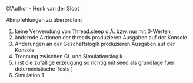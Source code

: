 @Author - Henk van der Sloot

#Empfehlungen zu überprüfen:
1. keine Verwendung von Thread.sleep o.Ä. bzw. nur mit 0-Werten
2. ändernde Aktionen der threads produzieren Ausgaben auf der Konsole
3. Änderungen an der Geschäftslogik produzieren Ausgaben auf der Konsole
4. Trennung zwischen GL und Simulationslogik
9. ( ist die zufällige erzeugung so richtig mit seed als grundlage fuer deterministische Tests )
5. Simulation 1

